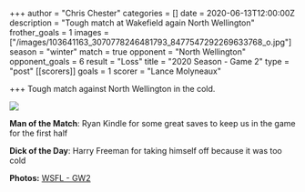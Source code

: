 +++
author = "Chris Chester"
categories = []
date = 2020-06-13T12:00:00Z
description = "Tough match at Wakefield again North Wellington"
frother_goals = 1
images = ["/images/103641163_3070778246481793_8477547292269633768_o.jpg"]
season = "winter"
match = true
opponent = "North Wellington"
opponent_goals = 6
result = "Loss"
title = "2020 Season - Game 2"
type = "post"
[[scorers]]
goals = 1
scorer = "Lance Molyneaux"

+++
Tough match against North Wellington in the cold.

![](/images/103641163_3070778246481793_8477547292269633768_o.jpg)

**Man of the Match**: Ryan Kindle for some great saves to keep us in the game for the first half

**Dick of the Day**: Harry Freeman for taking himself off because it was too cold

**Photos:** [WSFL - GW2](https://www.facebook.com/NZSundayFootball/media_set/?set=a.3070775376482080)